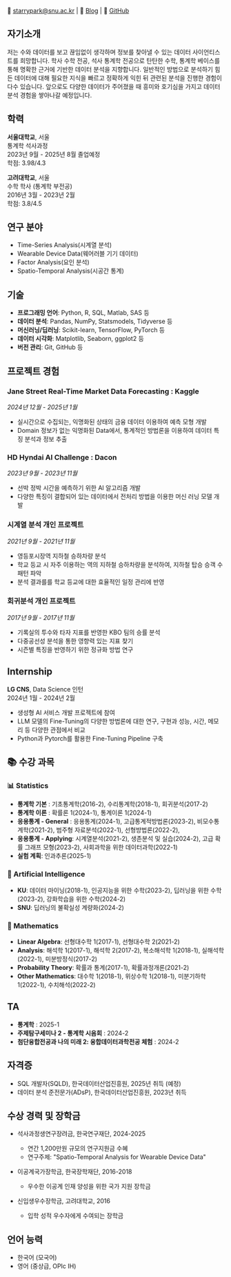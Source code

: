 
📧 starrypark@snu.ac.kr | 🔗 [Blog](https://starrypark.github.io) | 🐙 [GitHub](https://github.com/starrypark)

## 자기소개

저는 수와 데이터를 보고 끊임없이 생각하며 정보를 찾아낼 수 있는 데이터 사이언티스트를 희망합니다. 학사 수학 전공, 석사 통계학 전공으로 탄탄한 수학, 통계학 베이스를 통해 명확한 근거에 기반한 데이터 분석을 지향합니다. 일반적인 방법으로 분석하기 힘든 데이터에 대해 필요한 지식을 빠르고 정확하게 익힌 뒤 관련된 분석을 진행한 경험이 다수 있습니다. 앞으로도 다양한 데이터가 주어졌을 때 흥미와 호기심을 가지고 데이터 분석 경험을 쌓아나갈 예정입니다.  

## 학력

**서울대학교**, 서울  
통계학 석사과정  
2023년 9월 - 2025년 8월 졸업예정  
학점: 3.98/4.3

**고려대학교**, 서울  
수학 학사 (통계학 부전공)  
2016년 3월 - 2023년 2월  
학점: 3.8/4.5

## 연구 분야
- Time-Series Analysis(시계열 분석)
- Wearable Device Data(웨어러블 기기 데이터)
- Factor Analysis(요인 분석)
- Spatio-Temporal Analysis(시공간 통계)

## 기술

- **프로그래밍 언어**: Python, R, SQL, Matlab, SAS 등
- **데이터 분석**: Pandas, NumPy, Statsmodels, Tidyverse 등 
- **머신러닝/딥러닝**: Scikit-learn, TensorFlow, PyTorch 등
- **데이터 시각화**: Matplotlib, Seaborn, ggplot2 등
- **버전 관리**: Git, GitHub 등

## 프로젝트 경험

### Jane Street Real-Time Market Data Forecasting : Kaggle 
*2024년 12월 - 2025년 1월*
- 실시간으로 수집되는, 익명화된 상태의 금융 데이터 이용하여 예측 모형 개발
- Domain 정보가 없는 익명화된 Data에서, 통계적인 방법론을 이용하여 데이터 특징 분석과 정보 추출

### HD Hyndai AI Challenge : Dacon
*2023년 9월 - 2023년 11월*
- 선박 정박 시간을 예측하기 위한 AI 알고리즘 개발
- 다양한 특징이 결합되어 있는 데이터에서 전처리 방법을 이용한 머신 러닝 모델 개발
  
### 시계열 분석 개인 프로젝트  
*2021년 9월 - 2021년 11월*
- 영등포시장역 지하철 승하차량 분석
- 학교 등교 시 자주 이용하는 역의 지하철 승하차량을 분석하여, 지하철 탑승 승객 수 패턴 파악
- 분석 결과를를 학교 등교에 대한 효율적인 일정 관리에 반영

### 회귀분석 개인 프로젝트
*2017년 9월 - 2017년 11월*
- 기록실의 투수와 타자 지표를 반영한 KBO 팀의 승률 분석
- 다중공선성 분석을 통한 영향력 있는 지표 찾기
- 시즌별 특징을 반영하기 위한 정규화 방법 연구


## Internship

**LG CNS**, Data Science 인턴  
2024년 1월 - 2024년 2월
- 생성형 AI 서비스 개발 프로젝트에 참여
- LLM 모델의 Fine-Tuning의 다양한 방법론에 대한 연구, 구현과 성능, 시간, 메모리 등 다양한 관점에서 비교
- Python과 Pytorch를 활용한 Fine-Tuning Pipeline 구축

## 📚 수강 과목

### 📊 Statistics
- **통계학 기본** : 기초통계학(2016-2), 수리통계학(2018-1), 회귀분석(2017-2)  
- **통계학 이론** : 확률론 1(2024-1), 통계이론 1(2024-1)
- **응용통계 - General** : 응용통계(2024-1), 고급통계적방법론(2023-2), 비모수통계학(2021-2), 범주형 자료분석(2022-1), 선형방법론(2022-2), 
- **응용통계 - Applying**: 시계열분석(2021-2), 생존분석 및 실습(2024-2), 고급 확률 그래프 모형(2023-2), 사회과학을 위한 데이터과학(2022-1)
- **실험 계획**:  인과추론(2025-1)

### 🤖 Artificial Intelligence
- **KU**: 데이터 마이닝(2018-1), 인공지능을 위한 수학(2023-2), 딥러닝을 위한 수학(2023-2), 강화학습을 위한 수학(2024-2)
- **SNU**: 딥러닝의 불확실성 계량화(2024-2)

### 🔢 Mathematics
- **Linear Algebra**: 선형대수학 1(2017-1), 선형대수학 2(2021-2)
- **Analysis**: 해석학 1(2017-1), 해석학 2(2017-2), 복소해석학 1(2018-1), 실해석학(2022-1), 미분방정식(2017-2)
- **Probability Theory**: 확률과 통계(2017-1), 확률과정개론(2021-2)
- **Other Mathematics**: 대수학 1(2018-1), 위상수학 1(2018-1), 미분기하학 1(2022-1), 수치해석(2022-2)

## TA
- **통계학** : 2025-1
- **주제탐구세미나 2 - 통계학 시음회** : 2024-2
- **첨단융합전공과 나의 미래 2: 융합데이터과학전공 체험** : 2024-2

## 자격증

- SQL 개발자(SQLD), 한국데이터산업진흥원, 2025년 취득 (예정)
- 데이터 분석 준전문가(ADsP), 한국데이터산업진흥원, 2023년 취득
  
## 수상 경력 및 장학금

- 석사과정생연구장려금, 한국연구재단, 2024-2025  
  - 연간 1,200만원 규모의 연구지원금 수혜  
  - 연구주제: "Spatio-Temporal Analysis for Wearable Device Data"

- 이공계국가장학금, 한국장학재단, 2016-2018  
  - 우수한 이공계 인재 양성을 위한 국가 지원 장학금

- 신입생우수장학금, 고려대학교, 2016  
  - 입학 성적 우수자에게 수여되는 장학금

## 언어 능력

- 한국어 (모국어)
- 영어 (중상급, OPIc IH)

<!--
**starrypark/starrypark** is a ✨ _special_ ✨ repository because its `README.md` (this file) appears on your GitHub profile.

Here are some ideas to get you started:

- 🔭 I’m currently working on ...
- 🌱 I’m currently learning ...
- 👯 I’m looking to collaborate on ...
- 🤔 I’m looking for help with ...
- 💬 Ask me about ...
- 📫 How to reach me: ...
- 😄 Pronouns: ...
- ⚡ Fun fact: ...
-->
